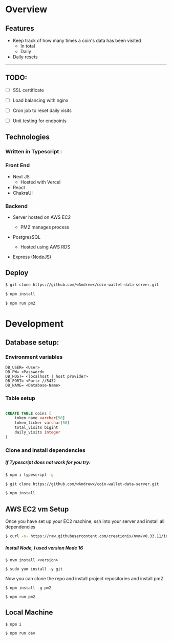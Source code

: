# Overview 

## Features

- Keep track of how many times a coin's data has been visited
  - In total
  - Daily
- Daily resets 


---

## TODO:

- [ ] SSL certificate
- [ ] Load balancing with nginx
- [ ] Cron job to reset daily visits
- [ ] Unit testing for endpoints


## Technologies

### Written in Typescript :

### Front End

- Next JS 
    - Hosted with Vercel
- React
- ChakraUI

### Backend   

- Server hosted on AWS EC2
    - PM2 manages process 

- PostgresSQL
    - Hosted using AWS RDS    

- Express (NodeJS)

## Deploy

``` bash
$ git clone https://github.com/wAndrewx/coin-wallet-data-server.git
```

``` bash
$ npm install
```

``` bash
$ npm run pm2
```

# Development

## Database setup:

### Environment variables
``` vim 
DB_USER= <User>
DB_PW= <Password>
DB_HOST= <localhost | host provider>
DB_PORT= <Port> //5432
DB_NAME= <Database-Name>
```

### Table setup
```sql

CREATE TABLE coins (
    token_name varchar[50]
    token_ticker varchar[50]
    total_visits bigint
    daily_visits integer
)

```

### Clone and install dependencies

##### If Typescript does not work for you try:

``` bash
$ npm i typescript -g
```

``` bash
$ git clone https://github.com/wAndrewx/coin-wallet-data-server.git
```

``` bash
$ npm install
```

## AWS EC2 vm Setup

 Once you have set up your EC2 machine, ssh into your server and install all dependencies

``` bash
$ curl -o- https://raw.githubusercontent.com/creationix/nvm/v0.33.11/install.sh | bash
```
##### Install Node, I used version Node 16

```
$ nvm install <version>
```
```
$ sudo yum install -y git
```
Now you can clone the repo and install project repositories and install pm2

``` cli
$ npm install -g pm2

$ npm run pm2
```

## Local Machine

```
$ npm i

$ npm run dev
```
